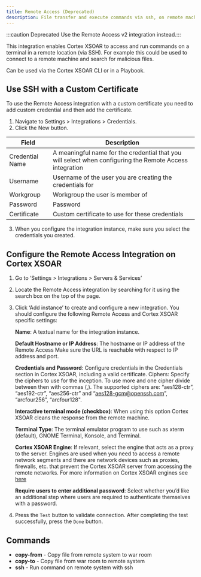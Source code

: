 ```yaml
---
title: Remote Access (Deprecated)
description: File transfer and execute commands via ssh, on remote machines.
---
```


:::caution Deprecated
Use the Remote Access v2 integration instead.:::

This integration enables Cortex XSOAR to access and run commands on a terminal in a remote location (via SSH). For example this could be used to connect to a remote machine and search for malicious files.

Can be used via the Cortex XSOAR CLI or in a Playbook.

## Use SSH with a Custom Certificate
To use the Remote Access integration with a custom certificate you need to add custom credential and then add the certificate.

1. Navigate to Settings > Integrations > Credentials.
2. Click the New button.

| **Field** | **Description** |
| --- | --- |
| Credential Name |	A meaningful name for the credential that you will select when configuring the Remote Access integration |
| Username | Username of the user you are creating the credentials for |
| Workgroup | Workgroup the user is member of |
| Password | Password |
| Certificate | Custom certificate to use for these credentials |

3. When you configure the integration instance, make sure you select the credentials you created.

## Configure the Remote Access Integration on Cortex XSOAR
1. Go to ‘Settings > Integrations > Servers & Services’
1. Locate the Remote Access integration by searching for it using the search box on the top of the page.
1. Click ‘Add instance’ to create and configure a new integration. You should configure the following Remote Access and Cortex XSOAR specific settings:
    
    **Name**: A textual name for the integration instance.
    
    **Default Hostname or IP Address**: The hostname or IP address of the Remote Access Make sure the URL is reachable with respect to IP address and port.

    **Credentials and Password**: Configure credentials in the Credentials section in Cortex XSOAR, including a valid certificate. Ciphers: Specify the ciphers to use for the inception. To use more and one cipher divide between then with commas (,).
    The supported ciphers are: “aes128-ctr”, “aes192-ctr”, “aes256-ctr” and “aes128-gcm@openssh.com”, “arcfour256”, “arcfour128".

    **Interactive terminal mode (checkbox)**: When using this option Cortex XSOAR cleans the response from the remote machine.

    **Terminal Type**: The terminal emulator program to use such as xterm (default), GNOME Terminal, Konsole, and Terminal.

    **Cortex XSOAR Engine**: If relevant, select the engine that acts as a proxy to the server.
    Engines are used when you need to access a remote network segments and there are network devices such as proxies, firewalls, etc. that prevent the Cortex XSOAR server from accessing the remote networks.
    For more information on Cortex XSOAR engines see [here](https://docs.paloaltonetworks.com/cortex/cortex-xsoar/6-5/cortex-xsoar-admin/engines/understand-demisto-engines.html)

    **Require users to enter additional password**: Select whether you’d like an additional step where users are required to authenticate themselves with a password.

4. Press the `Test` button to validate connection.
After completing the test successfully, press the `Done` button.

## Commands
* **copy-from** - Copy file from remote system to war room
* **copy-to** - Copy file from war room to remote system
* **ssh** - Run command on remote system with ssh
